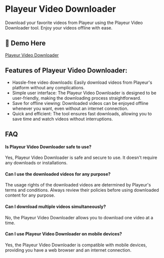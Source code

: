 # Playeur Video Downloader
Download your favorite videos from Playeur using the Playeur Video Downloader tool. Enjoy your videos offline with ease.

## 🔗 Demo Here
[Playeur Video Downloader](https://imgpanda.com/playeur-video-downloader/)

## Features of Playeur Video Downloader:

- Hassle-free video downloads: Easily download videos from Playeur's platform without any complications.
- Simple user interface: The Playeur Video Downloader is designed to be user-friendly, making the downloading process straightforward.
- Save for offline viewing: Downloaded videos can be enjoyed offline whenever you want, even without an internet connection.
- Quick and efficient: The tool ensures fast downloads, allowing you to save time and watch videos without interruptions.

## FAQ

#### Is Playeur Video Downloader safe to use?

Yes, Playeur Video Downloader is safe and secure to use. It doesn't require any downloads or installations.

#### Can I use the downloaded videos for any purpose?

The usage rights of the downloaded videos are determined by Playeur's terms and conditions. Always review their policies before using downloaded content for any purpose.

#### Can I download multiple videos simultaneously?

No, the Playeur Video Downloader allows you to download one video at a time.

#### Can I use Playeur Video Downloader on mobile devices?

Yes, the Playeur Video Downloader is compatible with mobile devices, providing you have a web browser and an internet connection.
